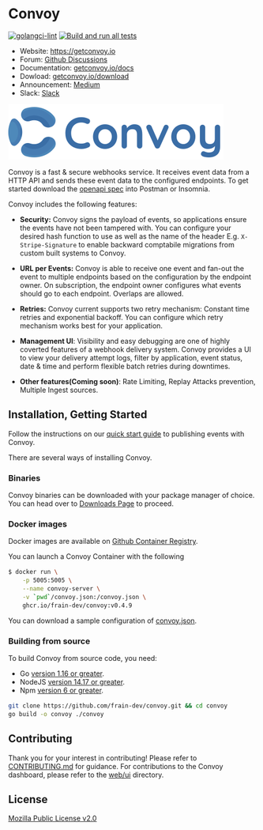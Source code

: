 Convoy
=========
[![golangci-lint](https://github.com/frain-dev/convoy/actions/workflows/linter.yml/badge.svg)](https://github.com/frain-dev/convoy/actions/workflows/linter.yml)
[![Build and run all tests](https://github.com/frain-dev/convoy/actions/workflows/go.yml/badge.svg)](https://github.com/frain-dev/convoy/actions/workflows/go.yml)
- Website: https://getconvoy.io
- Forum: [Github Discussions](https://github.com/frain-dev/convoy/discussions)
- Documentation: [getconvoy.io/docs](https://getconvoy.io/docs)
- Dowload: [getconvoy.io/download](https://getconvoy.io/download)
- Announcement: [Medium](https://medium.com/frain-technologies/tagged/convoy)
- Slack: [Slack](https://join.slack.com/t/convoy-community/shared_invite/zt-xiuuoj0m-yPp~ylfYMCV9s038QL0IUQ)

![convoy image](./convoy-logo.svg)

Convoy is a fast & secure webhooks service. It receives event data from a HTTP API and sends these event data to the configured endpoints. To get started download the [openapi spec](https://github.com/frain-dev/convoy/blob/main/docs/v3/openapi3.yaml) into Postman or Insomnia.

Convoy includes the following features: 

- **Security:** Convoy signs the payload of events, so applications ensure the events have not been tampered with. You can configure your desired hash function to use as well as the name of the header E.g. `X-Stripe-Signature` to enable backward comptabile migrations from custom built systems to Convoy.

- **URL per Events:** Convoy is able to receive one event and fan-out the event to multiple endpoints based on the configuration by the endpoint owner. On subscription, the endpoint owner configures what events should go to each endpoint. Overlaps are allowed.

- **Retries:** Convoy current supports two retry mechanism: Constant time retries and exponential backoff. You can configure which retry mechanism works best for your application.

- **Management UI**: Visibility and easy debugging are one of highly coverted features of a webhook delivery system. Convoy provides a UI to view your delivery attempt logs, filter by application, event status, date & time and perform flexible batch retries during downtimes.

- **Other features(Coming soon)**: Rate Limiting, Replay Attacks prevention, Multiple Ingest sources.

## Installation, Getting Started
Follow the instructions on our [quick start guide](https://getconvoy.io/docs/guide) to publishing events with Convoy.

There are several ways of installing Convoy.

### Binaries
Convoy binaries can be downloaded with your package manager of choice. You can head over to [Downloads Page](https://getconvoy.io/download) to proceed.

### Docker images
Docker images are available on [Github Container Registry](https://github.com/frain-dev/convoy/pkgs/container/convoy).

You can launch a Convoy Container with the following

```bash
$ docker run \
	-p 5005:5005 \
	--name convoy-server \
	-v `pwd`/convoy.json:/convoy.json \
	ghcr.io/frain-dev/convoy:v0.4.9
```

You can download a sample configuration of [convoy.json](https://github.com/frain-dev/convoy/blob/main/convoy.json).

### Building from source
To build Convoy from source code, you need:
* Go [version 1.16 or greater](https://golang.org/doc/install).
* NodeJS [version 14.17 or greater](https://nodejs.org).
* Npm [version 6 or greater](https://npmjs.com).

```bash
git clone https://github.com/frain-dev/convoy.git && cd convoy
go build -o convoy ./convoy
```

## Contributing
Thank you for your interest in contributing! Please refer to [CONTRIBUTING.md](https://github.com/frain-dev/convoy/blob/main/CONTRIBUTING.md) for guidance. For contributions to the Convoy dashboard, please refer to the [web/ui](https://github.com/frain-dev/convoy/tree/main/web/ui) directory.

## License
[Mozilla Public License v2.0](https://github.com/frain-dev/convoy/blob/main/LICENSE)

